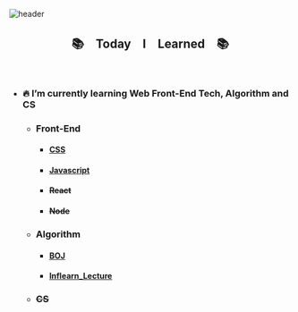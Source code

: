 ![header](https://capsule-render.vercel.app/api?type=waving&color=DDD5FC&height=170&section=header&text=Jaharim&fontColor=ffffff&fontSize=40)

<h2 align="center">📚　Today　I　Learned　📚</h2>

<br/>

- ### 🔥 I’m currently learning Web Front-End Tech, Algorithm and CS

  - ### Front-End

    - #### [CSS](https://github.com/Jaharim/TIL/tree/master/Front-End/CSS)
    - #### [Javascript](https://github.com/Jaharim/TIL/tree/master/Front-End/Javascript)
    - #### ~~React~~
    - #### ~~Node~~

  - ### Algorithm

    - #### [BOJ](https://github.com/Jaharim/TIL/tree/master/Algorithm/BOJ)
    - #### [Inflearn_Lecture](https://github.com/Jaharim/TIL/tree/master/Algorithm/Inflearn_lecture)

  - ### ~~CS~~
